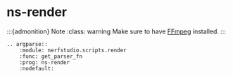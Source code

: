 # ns-render

:::{admonition} Note
:class: warning
Make sure to have [FFmpeg](https://ffmpeg.org/download.html) installed.
:::

```{eval-rst}
.. argparse::
    :module: nerfstudio.scripts.render
    :func: get_parser_fn
    :prog: ns-render
    :nodefault:
```
